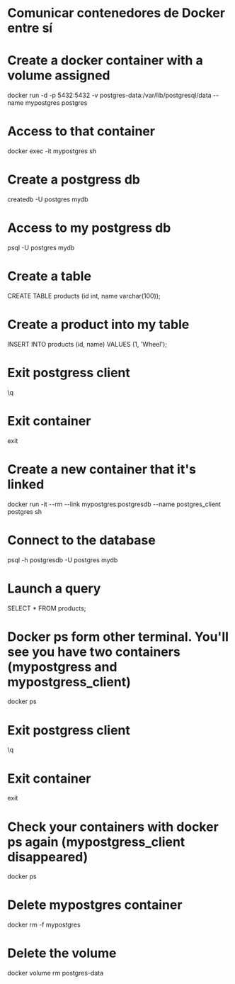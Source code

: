 # Comunicar contenedores de Docker entre sí

# Create a docker container with a volume assigned
docker run -d -p 5432:5432 -v postgres-data:/var/lib/postgresql/data --name mypostgres postgres
# Access to that container
docker exec -it mypostgres sh
# Create a postgress db
createdb -U postgres mydb
# Access to my postgress db
psql -U postgres mydb
# Create a table
CREATE TABLE products (id int, name varchar(100));
# Create a product into my table
INSERT INTO products (id, name) VALUES (1, 'Wheel');
# Exit postgress client
\q
# Exit container
exit
# Create a new container that it's linked 
docker run -it --rm --link mypostgres:postgresdb --name postgres_client postgres sh
###
# Connect to the database
psql -h postgresdb -U postgres mydb

# Launch a query
SELECT * FROM products;

# Docker ps form other terminal. You'll see you have two containers (mypostgress and mypostgress_client)
docker ps

# Exit postgress client
\q

# Exit container
exit

# Check your containers with docker ps again (mypostgress_client disappeared)
docker ps

# Delete mypostgres container
docker rm -f mypostgres

# Delete the volume
docker volume rm postgres-data